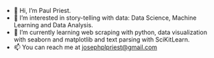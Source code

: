 - 👋 Hi, I’m Paul Priest.
- 👀 I’m interested in story-telling with data: Data Science, Machine Learning and Data Analysis.
- 🌱 I’m currently learning web scraping with python, data visualization with seaborn and matplotlib and text parsing with SciKitLearn.
- 📫 You can reach me at josephplpriest@gmail.com

<!---
josephplpriest/josephplpriest is a ✨ special ✨ repository because its `README.md` (this file) appears on your GitHub profile.
You can click the Preview link to take a look at your changes.
--->
